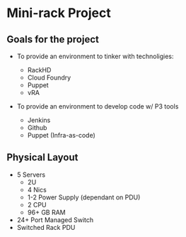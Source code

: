 # Mini-rack Project

## Goals for the project
- To provide an environment to tinker with technoligies:
  + RackHD
  + Cloud Foundry
  + Puppet
  + vRA
	  
- To provide an environment to develop code w/ P3 tools
  + Jenkins
  + Github
  + Puppet (Infra-as-code)

## Physical Layout
- 5 Servers
  + 2U
  + 4 Nics
  + 1-2 Power Supply (dependant on PDU)
  + 2 CPU
  + 96+ GB RAM
- 24+ Port Managed Switch
- Switched Rack PDU
